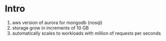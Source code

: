 # Intro
1. aws version of aurora for mongodb (nosql)
1. storage grow in increments of 10 GB
1. automatically scales to workloads with million of requests per seconds
